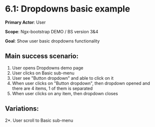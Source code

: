 6.1: Dropdowns basic example
============================
**Primary Actor**: User

**Scope**: Ngx-bootstrap DEMO / BS version 3&4

**Goal**: Show user basic dropdowns functionality

Main success scenario:
----------------------
1. User opens Dropdowns demo page
2. User clicks on Basic sub-menu
3. User see "Button dropdown" and able to click on it
4. When user clicks on "Button dropdown", then dropdown opened and there are 4 items, 1 of them is separated
5. When user clicks on any item, then dropdown closes

Variations:
-----------
2*. User scroll to Basic sub-menu
